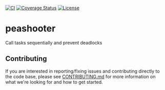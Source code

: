 [![CI](https://github.com/jinganix/peashooter/actions/workflows/ci.yml/badge.svg)](https://github.com/jinganix/peashooter/actions/workflows/ci.yml)
[![Coverage Status](https://coveralls.io/repos/github/jinganix/peashooter/badge.svg?branch=master)](https://coveralls.io/github/jinganix/peashooter?branch=master)
[![License](http://img.shields.io/:license-apache-brightgreen.svg)](http://www.apache.org/licenses/LICENSE-2.0.html)

# peashooter

Call tasks sequentially and prevent deadlocks

## Contributing

If you are interested in reporting/fixing issues and contributing directly to the code base, please see [CONTRIBUTING.md](CONTRIBUTING.md) for more information on what we're looking for and how to get started.

